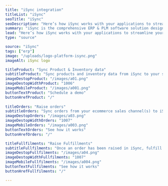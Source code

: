 ```yaml
---
title: "iSync integration"
titleList: "iSync"
seoTitle: "iSync"
seoDescription: "Here’s how iSync works with your applications to streamline your workflow."
summary: "iSync is the comprehensive ERP & PLM software solution designed specifically for the apparel industry."
lead: "Here’s how iSync works with your applications to streamline your workflow."
type: "source"

source: "iSync"
tags: ["erp"]
image: "/uploads/logo-platform-isync.png"
imageAlt: iSync logo

titleProduct: "Sync Product & Inventory data"
subtitleProduct: "Sync products and inventory data from iSync to your sales channel(s)"
imageDestopProduct: "/images/a01.png"
imageDestopWidthProduct: "1006"
imageMobileProduct: "/images/a001.png"
buttonTextProduct: "Schedule a demo"
buttonHrefProduct: "/"
 
titleOrders: "Raise orders"
subtitleOrders: "Sync orders from your ecommerce sales channel(s) to iSync"
imageDestopOrders: "/images/a03.png"
imageDestopWidthOrders: "1007"
imageMobileOrders: "/images/a003.png"
buttonTextOrders: "See how it works"
buttonHrefOrders: "/" 

titleFullfilments: "Raise Fulfillments"
subtitleFullfilments: "Once an order has been raised in iSync, fulfill your order with one of fulfillment partners, such as Parcelninja"
imageDestopFullfilments: "/images/a04.png"
imageDestopWidthFullfilments: "1007"
imageMobileFullfilments: "/images/a004.png"
buttonTextFullfilments: "See how it works"
buttonHrefFullfilments: "/" 

---
```


